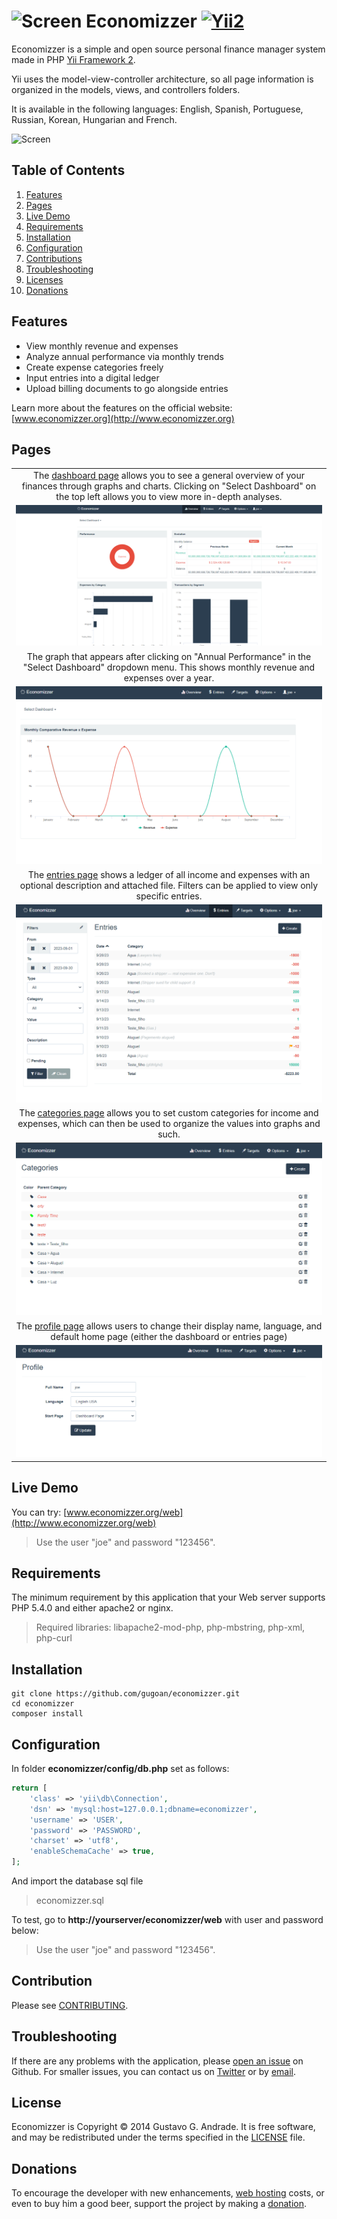 ![Screen](https://raw.github.com/gugoan/economizzer/master/web/images/favicon-32x32.png) Economizzer
[![Yii2](https://img.shields.io/badge/Powered_by-Yii_Framework-green.svg?style=flat)](http://www.yiiframework.com)
=================================

Economizzer is a simple and open source personal finance manager system made in PHP [Yii Framework 2](http://www.yiiframework.com).

Yii uses the model-view-controller architecture, so all page information is organized in the models, views, and controllers folders.

It is available in the following languages:  English, Spanish, Portuguese, Russian, Korean, Hungarian and French.

![Screen](https://raw.github.com/gugoan/economizzer/master/web/images/screen.png)

Table of Contents
------------
1. [Features](#features)
2. [Pages](#pages)
3. [Live Demo](#demo)
4. [Requirements](#reqs)
5. [Installation](#installation)
6. [Configuration](#config)
7. [Contributions](#contribution)
8. [Troubleshooting](#troubleshooting)
9. [Licenses](#licenses)
10. [Donations](#donations)

Features <a id="features"></a>
------------
- View monthly revenue and expenses
- Analyze annual performance via monthly trends
- Create expense categories freely
- Input entries into a digital ledger
- Upload billing documents to go alongside entries

Learn more about the features on the official website: [www.economizzer.org](http://www.economizzer.org)

Pages <a id="pages"></a>
------------
||
|:--:| 
| The [dashboard page](https://github.com/FreeedTheDolfin/economizzer/tree/9daaf08a530d87cee92ff0f72187daa1701bd179/views/dashboard) allows you to see a general overview of your finances through graphs and charts. Clicking on "Select Dashboard" on the top left allows you to view more in-depth analyses. |
| ![Screen](https://github.com/FreeedTheDolfin/economizzer/blob/c9aa46f0754074b49df4805326cacc6aacf91661/opensource_ss1.png) |
| The graph that appears after clicking on "Annual Performance" in the "Select Dashboard" dropdown menu. This shows monthly revenue and expenses over a year. |
| ![Screen](https://github.com/FreeedTheDolfin/economizzer/blob/c9aa46f0754074b49df4805326cacc6aacf91661/opensource_ss5.png) |
| The [entries page](https://github.com/FreeedTheDolfin/economizzer/tree/9daaf08a530d87cee92ff0f72187daa1701bd179/views/cashbook) shows a ledger of all income and expenses with an optional description and attached file. Filters can be applied to view only specific entries. |
| ![Screen](https://github.com/FreeedTheDolfin/economizzer/blob/c9aa46f0754074b49df4805326cacc6aacf91661/opensource_ss2.png) |
| The [categories page](https://github.com/FreeedTheDolfin/economizzer/tree/9daaf08a530d87cee92ff0f72187daa1701bd179/views/category) allows you to set custom categories for income and expenses, which can then be used to organize the values into graphs and such. |
| ![Screen](https://github.com/FreeedTheDolfin/economizzer/blob/c9aa46f0754074b49df4805326cacc6aacf91661/opensource_ss3.png) |
| The [profile page](https://github.com/FreeedTheDolfin/economizzer/blob/9daaf08a530d87cee92ff0f72187daa1701bd179/views/user/profile.php) allows users to change their display name, language, and default home page (either the dashboard or entries page) |
| ![Screen](https://github.com/FreeedTheDolfin/economizzer/blob/c9aa46f0754074b49df4805326cacc6aacf91661/opensource_ss4.png) |

Live Demo <a id="demo"></a>
------------

You can try: [www.economizzer.org/web](http://www.economizzer.org/web)

> Use the user "joe" and password "123456".


Requirements <a id="reqs"></a>
------------

The minimum requirement by this application that your Web server supports PHP 5.4.0 and either apache2 or nginx.

> Required libraries: libapache2-mod-php, php-mbstring, php-xml, php-curl


Installation <a id="installation"></a>
------------
~~~
git clone https://github.com/gugoan/economizzer.git
cd economizzer
composer install
~~~


Configuration <a id="config"></a>
-------------

In folder **economizzer/config/db.php** set as follows:

```php
return [
    'class' => 'yii\db\Connection',
    'dsn' => 'mysql:host=127.0.0.1;dbname=economizzer',
    'username' => 'USER',
    'password' => 'PASSWORD',
    'charset' => 'utf8',
    'enableSchemaCache' => true,
];
```

And import the database sql file

> economizzer.sql


To test, go to **http://yourserver/economizzer/web** with user and password below:

> Use the user "joe" and password "123456".


Contribution <a id="contribution"></a>
-------------
Please see [CONTRIBUTING](CONTRIBUTING.md).

Troubleshooting <a id="troubleshooting"></a>
-------------
If there are any problems with the application, please [open an issue](https://github.com/gugoan/economizzer/issues) on Github. For smaller issues, you can contact us on [Twitter](https://twitter.com/economizzer) or by [email](gugoan@gmail.com).

License <a id="licenses"></a>
-------------
Economizzer is Copyright © 2014 Gustavo G. Andrade. 
It is free software, and may be redistributed under the terms specified in the
[LICENSE](LICENSE.md) file.


Donations <a id="donations"></a>
-------------
To encourage the developer with new enhancements, [web hosting](http://www.economizzer.org/web/) costs, or even to buy him a good beer, support the project by making a [donation](http://www.economizzer.org/donation.html).
